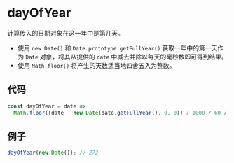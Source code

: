 # dayOfYear

计算传入的日期对象在这一年中是第几天。

- 使用 `new Date()` 和 `Date.prototype.getFullYear()` 获取一年中的第一天作为 `Date` 对象，将其从提供的 `date` 中减去并除以每天的毫秒数即可得到结果。
- 使用 `Math.floor()` 将产生的天数适当地四舍五入为整数。

## 代码

```js
const dayOfYear = date =>
  Math.floor((date - new Date(date.getFullYear(), 0, 0)) / 1000 / 60 / 60 / 24);
```

## 例子

```js
dayOfYear(new Date()); // 272
```
